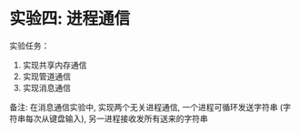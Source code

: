 # 实验四: 进程通信

实验任务：

1. 实现共享内存通信
1. 实现管道通信
1. 实现消息通信


备注: 在消息通信实验中, 实现两个无关进程通信, 一个进程可循环发送字符串 (字符串每次从键盘输入), 另一进程接收发所有送来的字符串
